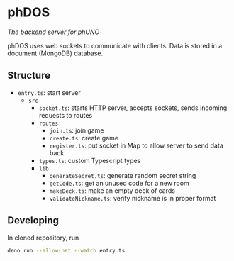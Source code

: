 # phDOS

*The backend server for phUNO*

phDOS uses web sockets to communicate with clients. Data is stored in a document (MongoDB) database.

## Structure
- `entry.ts`: start server
  - `src`
    - `socket.ts`: starts HTTP server, accepts sockets, sends incoming requests to routes
    - `routes`
      - `join.ts`: join game
      - `create.ts`: create game
      - `register.ts`: put socket in Map to allow server to send data back
    - `types.ts`: custom Typescript types
    - `lib`
      - `generateSecret.ts`: generate random secret string
      - `getCode.ts`: get an unused code for a new room
      - `makeDeck.ts`: make an empty deck of cards
      - `validateNickname.ts`: verify nickname is in proper format

## Developing

In cloned repository, run

```bash
deno run --allow-net --watch entry.ts  
```
